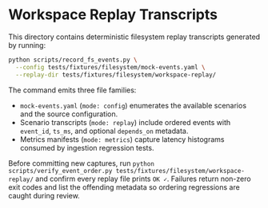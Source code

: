 # Workspace Replay Transcripts

This directory contains deterministic filesystem replay transcripts generated by
running:

```bash
python scripts/record_fs_events.py \
  --config tests/fixtures/filesystem/mock-events.yaml \
  --replay-dir tests/fixtures/filesystem/workspace-replay/
```

The command emits three file families:

* `mock-events.yaml` (`mode: config`) enumerates the available scenarios and the
  source configuration.
* Scenario transcripts (`mode: replay`) include ordered events with
  `event_id`, `ts_ms`, and optional `depends_on` metadata.
* Metrics manifests (`mode: metrics`) capture latency histograms consumed by
  ingestion regression tests.

Before committing new captures, run
`python scripts/verify_event_order.py tests/fixtures/filesystem/workspace-replay/`
and confirm every replay file prints `OK ✓`. Failures return non-zero exit codes
and list the offending metadata so ordering regressions are caught during review.

